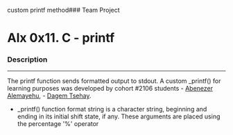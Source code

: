 custom printf method###  Team Project
# Alx 0x11. C - printf

### Description

------------


The printf function sends formatted output to stdout.
A custom _printf() for learning purposes was developed by cohort  #2106 students 
    - [Abenezer Alemayehu](https://github.com/cepheus-king),
    -  [Dagem Tsehay](https://github.com/dagemtsehay1).
- _printf() function format string is a character string, beginning and ending in its initial shift state, if any. 
These arguments are placed using the percentage '%' operator
